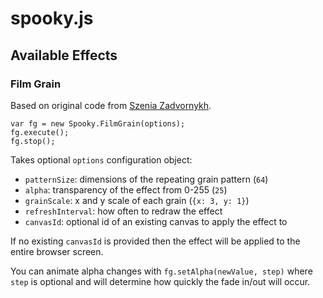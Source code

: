 # spooky.js

## Available Effects

### Film Grain

Based on original code from [Szenia Zadvornykh](https://codepen.io/zadvorsky/pen/PwyoMm).

```
var fg = new Spooky.FilmGrain(options);
fg.execute();
fg.stop();
```

Takes optional `options` configuration object:
  - `patternSize`: dimensions of the repeating grain pattern (`64`)
  - `alpha`: transparency of the effect from 0-255 (`25`)
  - `grainScale`: x and y scale of each grain (`{x: 3, y: 1}`)
  - `refreshInterval`: how often to redraw the effect
  - `canvasId`: optional id of an existing canvas to apply the effect to

If no existing `canvasId` is provided then the effect will be applied to the entire browser screen.

You can animate alpha changes with `fg.setAlpha(newValue, step)` where `step` is optional and will determine how quickly the fade in/out will occur.
